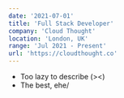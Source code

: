 ```yaml
---
date: '2021-07-01'
title: 'Full Stack Developer'
company: 'Cloud Thought'
location: 'London, UK'
range: 'Jul 2021 - Present'
url: 'https://cloudthought.co'
---
```


- Too lazy to describe (><)
- The best, ehe/
